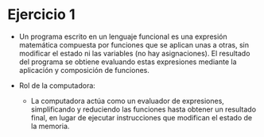 # Ejercicio 1

- Un programa escrito en un lenguaje funcional es una expresión matemática compuesta por funciones que se aplican unas a otras, sin modificar el estado ni las variables (no hay asignaciones). El resultado del programa se obtiene evaluando estas expresiones mediante la aplicación y composición de funciones.

- Rol de la computadora:
  - La computadora actúa como un evaluador de expresiones, simplificando y reduciendo las funciones hasta obtener un resultado final, en lugar de ejecutar instrucciones que modifican el estado de la memoria.
